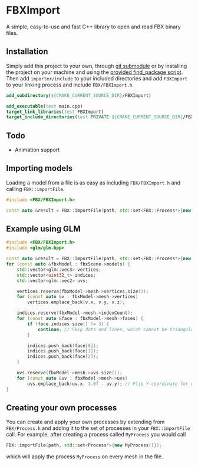 # FBXImport
A simple, easy-to-use and fast C++ library to open and read FBX binary files.

## Installation
Simply add this project to your own, through [git submodule](https://git-scm.com/book/en/v2/Git-Tools-Submodules)
or by installing the project on your machine and using the [provided find_package script](https://github.com/WinteryFox/FBXImport/blob/master/cmake/FindFBXImport.cmake).
Then add `importer/include` to your included directories and add `FBXImport` to your
linking process and include `FBX/FBXImport.h`.

```CMake
add_subdirectory(${CMAKE_CURRENT_SOURCE_DIR}/FBXImport)

add_executable(test main.cpp)
target_link_libraries(test FBXImport)
target_include_directories(test PRIVATE ${CMAKE_CURRENT_SOURCE_DIR}/FBXImport/importer/include)
```

## Todo
* Animation support

## Importing models
Loading a model from a file is as easy as including `FBX/FBXImport.h` and calling `FBX::importFile`.
```C++
#include <FBX/FBXImport.h>

const auto &result = FBX::importFile(path, std::set<FBX::Process*>{new FBX::TriangulateProcess()});
```

## Example using GLM
```C++
#include <FBX/FBXImport.h>
#include <glm/glm.hpp>

const auto &result = FBX::importFile(path, std::set<FBX::Process*>{new FBX::TriangulateProcess()}); // Triangulate all models in the scene.
for (const auto &fbxModel : fbxScene->models) {
    std::vector<glm::vec3> vertices;
    std::vector<uint32_t> indices;
    std::vector<glm::vec2> uvs;

    vertices.reserve(fbxModel->mesh->vertices.size());
    for (const auto &v : fbxModel->mesh->vertices)
        vertices.emplace_back(v.x, v.y, v.z);

    indices.reserve(fbxModel->mesh->indexCount);
    for (const auto &face : fbxModel->mesh->faces) {
        if (face.indices.size() != 3) {
            continue; // Skip dots and lines, which cannot be triangulated by the triangulation process.
        }

        indices.push_back(face[0]);
        indices.push_back(face[1]);
        indices.push_back(face[2]);
    }

    uvs.reserve(fbxModel->mesh->uvs.size());
    for (const auto &uv : fbxModel->mesh->uvs)
        uvs.emplace_back(uv.x, 1.0f - uv.y); // Flip Y-coordinate for usage in Vulkan.
}
```

## Creating your own processes
You can create and apply your own processes by extending from `FBX/Process.h` and adding it to the set of processes in your `FBX::importFile` call.
For example, after creating a process called `MyProcess` you would call  
```C++
FBX::importFile(path, std::set<Process*>{new MyProcess()});
```
which will apply the process `MyProcess` on every mesh in the file.

